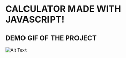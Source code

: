 # CALCULATOR MADE WITH JAVASCRIPT!

## DEMO GIF OF THE PROJECT

![Alt Text](https://im.ezgif.com/tmp/ezgif-1-a4616dd1d9b8.gif)
